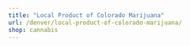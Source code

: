 ```yaml
---
title: "Local Product of Colorado Marijuana"
url: /denver/local-product-of-colorado-marijuana/
shop: cannabis
---
```


